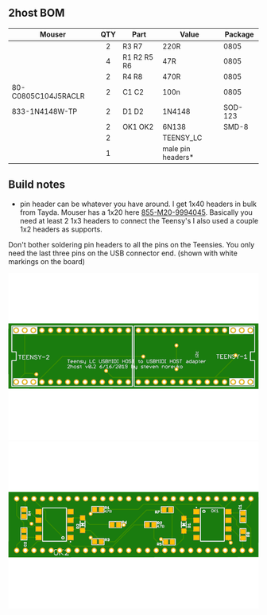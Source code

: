 ## 2host BOM

| Mouser  | QTY | Part | Value | Package |
|-----|:--:|-----|-----|-----|
||2|R3 R7|220R|0805|
||4|R1 R2 R5 R6|47R|0805|
||2|R4 R8|470R|0805|
|80-C0805C104J5RACLR|2|C1 C2|100n|0805|
|833-1N4148W-TP|2|D1 D2|1N4148|SOD-123|                                                                                                                                                                                                                                                                                                                                                                                                                                                                                                                                                                                                                                                             
||2|OK1 OK2|6N138|SMD-8|                                                                                                                                                                                                                                                                                                                                                                                                                                                                                                                                                                                                                                                             
||2| |TEENSY_LC||
||1||male pin headers*||

## Build notes

* pin header can be whatever you have around. I get 1x40 headers in bulk from Tayda. Mouser has a 1x20 here [855-M20-9994045](https://www.mouser.com/ProductDetail/Harwin/M20-9994045?qs=%2Fha2pyFaduhF0xjSTgJg%252BrgY%252BmALgk%2FsNJjZomxYmF5SO6%252BK1RqInQ%3D%3D). Basically you need at least 2 1x3 headers to connect the Teensy's I also used a couple 1x2 headers as supports.

Don't bother soldering pin headers to all the pins on the Teensies. You only need the last three pins on the USB connector end. (shown with white markings on the board)

![<2host-top>](<2host-top.png>)
![<2host-top>](<2host-bottom.png>)